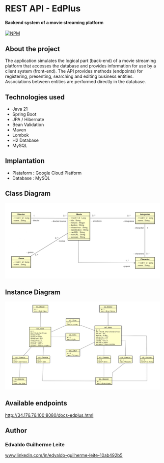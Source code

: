 # REST API - EdPlus

#### Backend system of a movie streaming platform

[![NPM]( https://img.shields.io/badge/LICENCE-APACHE_LICENSE_2.0-blue)](https://github.com/okavango81/case-study-uml/blob/master/LICENSE) 

## About the project
The application simulates the logical part (back-end) of a movie streaming platform that accesses the database and provides information for use by a client system (front-end). The API provides methods (endpoints) for registering, presenting, searching and editing business entities. Associations between entities are performed directly in the database.

## Technologies used
- Java 21
- Spring Boot
- JPA / Hibernate
- Bean Validation
- Maven
- Lombok
- H2 Database
- MySQL

## Implantation
- Plataform : Google Cloud Platform
- Database : MySQL

##
## Class Diagram
![Class Diagram](https://github.com/okavango81/assets/blob/main/edPlusClassDiagram.jpg?raw=true)

## Instance Diagram
![Instance Diagram](https://github.com/okavango81/assets/blob/main/edPlusInstanceDiagram.jpg?raw=true)

##
## Available endpoints
http://34.176.76.100:8080/docs-edplus.html

##
## Author
### Edvaldo Guilherme Leite
www.linkedin.com/in/edvaldo-guilherme-leite-10ab492b5

